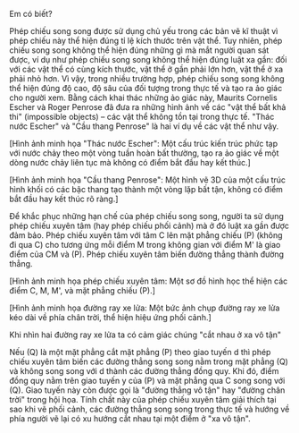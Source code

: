 Em có biết?

Phép chiếu song song được sử dụng chủ yếu trong các bản vẽ kĩ thuật vì phép chiếu này thể hiện đúng tỉ lệ kích thước trên vật thể. Tuy nhiên, phép chiếu song song không thể hiện đúng những gì mà mắt người quan sát được, ví dụ như phép chiếu song song không thể hiện đúng luật xa gần: đối với các vật thể có cùng kích thước, vật thể ở gần phải lớn hơn, vật thể ở xa phải nhỏ hơn. Vì vậy, trong nhiều trường hợp, phép chiếu song song không thể hiện đúng độ cao, độ sâu của đối tượng trong thực tế và tạo ra ảo giác cho người xem. Bằng cách khai thác những ảo giác này, Maurits Cornelis Escher và Roger Penrose đã đưa ra những hình ảnh về các "vật thể bất khả thi" (impossible objects) – các vật thể không tồn tại trong thực tế. "Thác nước Escher" và "Cầu thang Penrose" là hai ví dụ về các vật thể như vậy.

[Hình ảnh minh họa "Thác nước Escher": Một cấu trúc kiến trúc phức tạp với nước chảy theo một vòng tuần hoàn bất thường, tạo ra ảo giác về một dòng nước chảy liên tục mà không có điểm bắt đầu hay kết thúc.]

[Hình ảnh minh họa "Cầu thang Penrose": Một hình vẽ 3D của một cấu trúc hình khối có các bậc thang tạo thành một vòng lặp bất tận, không có điểm bắt đầu hay kết thúc rõ ràng.]

Để khắc phục những hạn chế của phép chiếu song song, người ta sử dụng phép chiếu xuyên tâm (hay phép chiếu phối cảnh) mà ở đó luật xa gần được đảm bảo. Phép chiếu xuyên tâm với tâm C lên mặt phẳng chiếu (P) (không đi qua C) cho tương ứng mỗi điểm M trong không gian với điểm M' là giao điểm của CM và (P). Phép chiếu xuyên tâm biến đường thẳng thành đường thẳng.

[Hình ảnh minh họa phép chiếu xuyên tâm: Một sơ đồ hình học thể hiện các điểm C, M, M', và mặt phẳng chiếu (P).]

[Hình ảnh minh họa đường ray xe lửa: Một bức ảnh chụp đường ray xe lửa kéo dài về phía chân trời, thể hiện hiệu ứng phối cảnh.]

Khi nhìn hai đường ray xe lửa ta có cảm giác chúng "cắt nhau ở xa vô tận"

Nếu (Q) là một mặt phẳng cắt mặt phẳng (P) theo giao tuyến d thì phép chiếu xuyên tâm biến các đường thẳng song song nằm trong mặt phẳng (Q) và không song song với d thành các đường thẳng đồng quy. Khi đó, điểm đồng quy nằm trên giao tuyến y của (P) và mặt phẳng qua C song song với (Q). Giao tuyến này còn được gọi là "đường thẳng vô tận" hay "đường chân trời" trong hội họa. Tính chất này của phép chiếu xuyên tâm giải thích tại sao khi vẽ phối cảnh, các đường thẳng song song trong thực tế và hướng về phía người vẽ lại có xu hướng cắt nhau tại một điểm ở "xa vô tận".